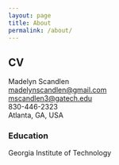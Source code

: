 ```yaml
---
layout: page
title: About
permalink: /about/
---
```


## CV
Madelyn Scandlen<br>
madelynscandlen@gmail.com<br>
mscandlen3@gatech.edu<br>
830-446-2323<br>
Atlanta, GA, USA<br>

### Education
Georgia Institute of Technology<br>
